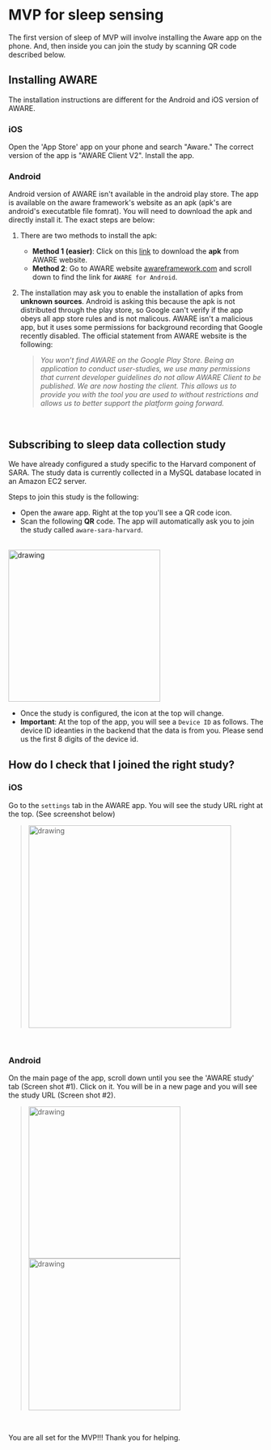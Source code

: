 # MVP for sleep sensing

The first version of sleep of MVP will involve installing the Aware app on the phone. And, then inside you can join the study by scanning QR code described below.




## Installing AWARE

The installation instructions are different for the Android and iOS version of AWARE. 


### iOS
Open the 'App Store' app on your phone and search "Aware." The correct version of the app is "AWARE Client V2". Install the app.  


### Android
Android version of AWARE isn't available in the android play store. The app is available on the aware framework's website as an apk (apk's are android's executatble file fomrat). You will need to download the apk and directly install it. The exact steps are below:

1. There are two methods to install the apk: 

     
     - **Method 1 (easier)**: Click on this [link](http://jenkins.awareframework.com/job/com.aware.phone/lastSuccessfulBuild/artifact/aware-phone/build/outputs/apk/release/aware-phone-armeabi-release.apk) to download the **apk** from AWARE website. 
     - **Method 2**: Go to AWARE website [awareframework.com](https://awareframework.com/) and scroll down to find the link for `AWARE for Android`.  

2. The installation may ask you to enable the installation of apks from **unknown sources**. Android is asking this because the apk is not distributed through the play store, so Google can't verify if the app obeys all app store rules and is not malicous. AWARE isn't a malicious app, but it uses some permissions for background recording that Google recently disabled. The official statement from AWARE website is the following:

    > *You won’t find AWARE on the Google Play Store. Being an application to conduct user-studies, we use many permissions that current developer guidelines do not allow AWARE Client to be published. We are now hosting the client. This allows us to provide you with the tool you are used to without restrictions and allows us to better support the platform going forward.*


<br>

## Subscribing to sleep data collection study
We have already configured a study specific to the Harvard component of SARA. The study data is currently collected in a MySQL database located in an Amazon EC2 server.

Steps to join this study is the following:
- Open the aware app. Right at the top you'll see a QR code icon.
- Scan the following **QR** code. The app will automatically ask you to join the study called `aware-sara-harvard`.
<br>
<img src="https://temp-files-for-mash.s3.amazonaws.com/aware-harvard-qr-code.png" alt="drawing" width="300"/>
<br>

- Once the study is configured, the icon at the top will change. 
- **Important**: At the top of the app, you will see a `Device ID` as follows. The device ID ideanties in the backend that the data is from you. Please send us the first 8 digits of the device id.


## How do I check that I joined the right study?

### iOS 
Go to the `settings` tab in the AWARE app. You will see the study URL right at the top. (See screenshot below)
<br>
> <img src="https://temp-files-for-mash.s3.amazonaws.com/aware-study-ios-successful-study.jpg" alt="drawing" width="400"/>
<br>

### Android 
On the main page of the app, scroll down until you see the 'AWARE study' tab (Screen shot #1). Click on it. You will be in a new page and you will see the study URL (Screen shot #2). 
<br>
> <img src="https://temp-files-for-mash.s3.amazonaws.com/aware-study-android-successful-study-1.png" alt="drawing" width="300"/>
> <img src="https://temp-files-for-mash.s3.amazonaws.com/aware-study-android-successful-study-2.png" alt="drawing" width="300"/>
<br>

You are all set for the MVP!!! Thank you for helping.







